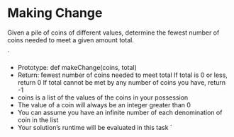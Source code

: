 # Making Change
Given a pile of coins of different values, determine the fewest number of coins needed to meet a given amount total.

`
* Prototype: def makeChange(coins, total)
* Return: fewest number of coins needed to meet total
        If total is 0 or less, return 0
        If total cannot be met by any number of coins you have, return -1
* coins is a list of the values of the coins in your possession
* The value of a coin will always be an integer greater than 0
* You can assume you have an infinite number of each denomination of coin in the list
* Your solution’s runtime will be evaluated in this task
`